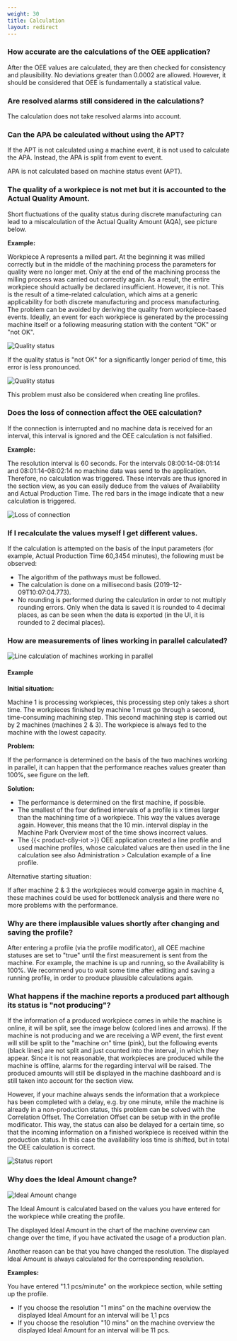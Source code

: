 ```yaml
---
weight: 30
title: Calculation
layout: redirect
---
```


### How accurate are the calculations of the OEE application?

After the OEE values are calculated, they are then checked for consistency and plausibility. No deviations greater than 0.0002 are allowed. However, it should be considered that OEE is fundamentally a statistical value.

### Are resolved alarms still considered in the calculations?

The calculation does not take resolved alarms into account.

### Can the APA be calculated without using the APT?

If the APT is not calculated using a machine event, it is not used to calculate the APA.
Instead, the APA is split from event to event.

APA is not calculated based on machine status event (APT).

### The quality of a workpiece is not met but it is accounted to the Actual Quality Amount.

Short fluctuations of the quality status during discrete manufacturing can lead to a miscalculation of the Actual Quality Amount (AQA), see picture below.

**Example:**

 Workpiece A represents a milled part. At the beginning it was milled correctly but in the middle of the machining process the parameters for quality were no longer met. Only at the end of the machining process the milling process was carried out correctly again. As a result, the entire workpiece should actually be declared insufficient. However, it is not. This is the result of a time-related calculation, which aims at a generic applicability for both discrete manufacturing and process manufacturing. The problem can be avoided by deriving the quality from workpiece-based events. Ideally, an event for each workpiece is generated by the processing machine itself or a following measuring station with the content "OK" or "not OK".

![Quality status](/images/oee/faq/faq-quality-status-1.png)

If the quality status is "not OK" for a significantly longer period of time, this error is less pronounced.

![Quality status](/images/oee/faq/faq-quality-status-2.png)

This problem must also be considered when creating line profiles.

### Does the loss of connection affect the OEE calculation?

If the connection is interrupted and no machine data is received for an interval, this interval is ignored and the OEE calculation is not falsified.

**Example:**

The resolution interval is 60 seconds. For the intervals 08:00:14-08:01:14 and 08:01:14-08:02:14 no machine data was send to the application. Therefore, no calculation was triggered. These intervals are thus ignored in the section view, as you can easily deduce from the values of Availability and Actual Production Time. The red bars in the image indicate that a new calculation is triggered.

![Loss of connection](/images/oee/faq/faq-loss-of-connection.png)

### If I recalculate the values myself I get different values.

If the calculation is attempted on the basis of the input parameters (for example, Actual Production Time 60,3454 minutes), the following must be observed:
* The algorithm of the pathways must be followed.
* The calculation is done on a millisecond basis (2019-12-09T10:07:04.773).
* No rounding is performed during the calculation in order to not multiply rounding errors. Only when the data is saved it is rounded to 4 decimal places, as can be seen when the data is exported (in the UI, it is rounded to 2 decimal places).

### How are measurements of lines working in parallel calculated?

![Line calculation of machines working in parallel](/images/oee/faq/faq-parallel-machine.png)

#### Example

**Initial situation:**

Machine 1 is processing workpieces, this processing step only takes a short time. The workpieces finished by machine 1 must go through a second, time-consuming machining step. This second machining step is carried out by 2 machines (machines 2 & 3). The workpiece is always fed to the machine with the lowest capacity.

**Problem:**

If the performance is determined on the basis of the two machines working in parallel, it can happen that the performance reaches values greater than 100%, see figure on the left.

**Solution:**

* The performance is determined on the first machine, if possible.
* The smallest of the four defined intervals of a profile is x times larger than the machining time of a workpiece. This way the values average again. However, this means that the 10 min. interval display in the Machine Park Overview most of the time shows incorrect values.
* The {{< product-c8y-iot >}} OEE application created a line profile and used machine profiles, whose calculated values are then used in the line calculation see also Administration > Calculation example of a line profile.

Alternative starting situation:

If after machine 2 & 3 the workpieces would converge again in machine 4, these machines could be used for bottleneck analysis and there were no more problems with the performance.

### Why are there implausible values shortly after changing and saving the profile?

After entering a profile (via the profile modificator), all OEE machine statuses are set to "true" until the first measurement is sent from the machine. For example, the machine is up and running, so the Availability is 100%. We recommend you to wait some time after editing and saving a running profile, in order to produce plausible calculations again.

<!--Coming Soon: You will receive an alarm (with timestamp) if a profile has been saved again.-->

### What happens if the machine reports a produced part although its status is "not producing"?

If the information of a produced workpiece comes in while the machine is online, it will be split, see the image below (colored lines and arrows). If the machine is not producing and we are receiving a WP event, the first event will still be split to the "machine on" time (pink), but the following events (black lines) are not split and just counted into the interval, in which they appear. Since it is not reasonable, that workpieces are produced while the machine is offline, alarms for the regarding interval will be raised. The produced amounts will still be displayed in the machine dashboard and is still taken into account for the section view.

However, if your machine always sends the information that a workpiece has been completed with a delay, e.g. by one minute, while the machine is already in a non-production status, this problem can be solved with the Correlation Offset. The Correlation Offset can be setup with in the profile modificator. This way, the status can also be delayed for a certain time, so that the incoming information on a finished workpiece is received within the production status. In this case the availability loss time is shifted, but in total the OEE calculation is correct.

![Status report](/images/oee/faq/faq-status-report.png)

### Why does the Ideal Amount change?

![Ideal Amount change](/images/oee/faq/faq-ideal-amount.png)

The Ideal Amount is calculated based on the values you have entered for the workpiece while creating the profile.

The displayed Ideal Amount in the chart of the machine overview can change over the time, if you have activated the usage of a production plan.

Another reason can be that you have changed the resolution. The displayed Ideal Amount is always calculated for the corresponding resolution.

**Examples:**

You have entered "1.1 pcs/minute" on the workpiece section, while setting up the profile. 	

* If you choose the resolution "1 mins" on the machine overview the displayed Ideal Amount for an interval will be 1,1 pcs
* If you choose the resolution "10 mins" on the machine overview the displayed Ideal Amount for an interval will be 11 pcs.
